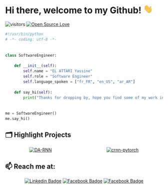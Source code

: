 # Hi there, welcome to my Github! <img src="https://github.com/ABSphreak/ABSphreak/blob/master/gifs/Hi.gif" width="30px">

![visitors](https://visitor-badge.laobi.icu/badge?page_id=ELATTARIYassine.ELATTARIYassine)
[![Open Source Love](https://badges.frapsoft.com/os/v1/open-source.svg?v=102)](https://github.com/ellerbrock/open-source-badge/)


```python
#!/usr/bin/python
# -*- coding: utf-8 -*-


class SoftwareEngineer:

    def __init__(self):
        self.name = "EL ATTARI Yassine"
        self.role = "Software Engineer"
        self.language_spoken = ["fr_FR", "en_US", "ar_AR"]

    def say_hi(self):
        print("Thanks for dropping by, hope you find some of my work interesting.")


me = SoftwareEngineer()
me.say_hi()
```
<!-- ## &#x1f4c8; GitHub Stats

<a href="https://github.com/ELATTARIYassine">
  <img align="center" src="https://github-readme-stats.vercel.app/api/top-langs/?username=ELATTARIYassine&hide=c%2B%2B,c,matlab,assembly&title_color=6aa6f8&text_color=8a919a&icon_color=6aa6f8&bg_color=22272e" alt="Zhenye's GitHub Stats" />
</a>

<a href="https://github.com/ELATTARIYassine">
  <img align="center" src="https://github-readme-stats.vercel.app/api?username=ELATTARIYassine&show_icons=true&line_height=27&count_private=true&title_color=6aa6f8&text_color=8a919a&icon_color=6aa6f8&bg_color=22272e" alt="Zhenye's GitHub Stats" />
</a> -->
<!-- 
## 🏆 GitHub Trophies

[![trophy](https://github-profile-trophy.vercel.app/?username=ELATTARIYassine&theme=nord&column=7)](https://github.com/ryo-ma/github-profile-trophy) -->


## 🗂️ Highlight Projects

<div style="
    display: flex;
    justify-content: space-around;
">
  <a href="https://github.com/ELATTARIYassine/NETFLIX-React">
    <img align="center" src="https://github-readme-stats.vercel.app/api/pin/?username=ELATTARIYassine&repo=NETFLIX-React&show_icons=true&line_height=27&title_color=6aa6f8&text_color=8a919a&icon_color=6aa6f8&bg_color=22272e" alt="DA-RNN" />
  </a>

  <a href="https://github.com/ELATTARIYassine/react-firebase-slack-clone" style="margin-left:20px">
    <img align="center" src="https://github-readme-stats.vercel.app/api/pin/?username=ELATTARIYassine&repo=react-firebase-slack-clone&show_icons=true&line_height=27&title_color=6aa6f8&text_color=8a919a&icon_color=6aa6f8&bg_color=22272e" alt="crnn-pytorch" />
  </a>
</div> 

## 📫 Reach me at:
<div align="center">

   [![Linkedin Badge](https://img.shields.io/badge/-LinkedIn-blue?style=flat-square&logo=Linkedin&logoColor=white&link)](https://www.linkedin.com/in/elattari-yassine/)
  [![Facebook  Badge](https://img.shields.io/badge/Facebook-%231877F2.svg?&style=flat-square&logo=facebook&logoColor=white)](https://facebook.com/erwinRare)
  [![Facebook  Badge](https://img.shields.io/badge/Email-%231877F2.svg?&style=flat-square&logo=gmail&logoColor=white)](mailto:yassineattari64@gmail.com)
  
</div>
 
